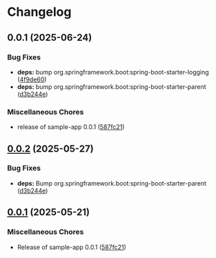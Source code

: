 # Changelog

## 0.0.1 (2025-06-24)


### Bug Fixes

* **deps:** bump org.springframework.boot:spring-boot-starter-logging ([4f9de60](https://github.com/kmitrovic/github-unleashed-sample-app/commit/4f9de60342d871536f15b0868960e0bd8ad083a2))
* **deps:** bump org.springframework.boot:spring-boot-starter-parent ([d3b244e](https://github.com/kmitrovic/github-unleashed-sample-app/commit/d3b244ea3b90dc0b27691d3768136dcd0f36f40a))


### Miscellaneous Chores

* release of sample-app 0.0.1 ([587fc21](https://github.com/kmitrovic/github-unleashed-sample-app/commit/587fc2178f703b0bbd338d5969e7a07695e84eaa))

## [0.0.2](https://github.com/EBCONT-Conference/github-unleashed-sample-app/compare/v0.0.1...v0.0.2) (2025-05-27)


### Bug Fixes

* **deps:** Bump org.springframework.boot:spring-boot-starter-parent ([d3b244e](https://github.com/EBCONT-Conference/github-unleashed-sample-app/commit/d3b244ea3b90dc0b27691d3768136dcd0f36f40a))

## [0.0.1](https://github.com/EBCONT-Conference/github-unleashed-sample-app/compare/v0.0.1...v0.0.1) (2025-05-21)


### Miscellaneous Chores

* Release of sample-app 0.0.1 ([587fc21](https://github.com/EBCONT-Conference/github-unleashed-sample-app/commit/587fc2178f703b0bbd338d5969e7a07695e84eaa))
